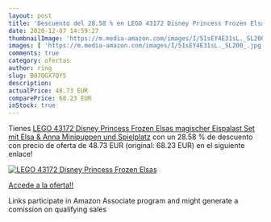 ```yaml
---
layout: post
title: 'Descuento del 28.58 % en LEGO 43172 Disney Princess Frozen Elsas '
date: 2020-12-07 14:59:27
thumbnailImage: 'https://m.media-amazon.com/images/I/51sEY4E31sL._SL200_.jpg'
images: [ 'https://m.media-amazon.com/images/I/51sEY4E31sL._SL200_.jpg' ]
comments: true
category: ofertas
author: ring
slug: B07QGX7QY5
description:
actualPrice: 48.73 EUR
comparePrice: 68.23 EUR
inStock: true
---
```


Tienes [LEGO 43172 Disney Princess Frozen Elsas magischer Eispalast  Set mit Elsa & Anna Minipuppen und Spielplatz](https://www.amazon.de/dp/B07QGX7QY5/?tag=tolees0ca-21) con un 28.58 % de descuento con precio de oferta de 48.73 EUR (original: 68.23 EUR) en el siguiente enlace!

[![LEGO 43172 Disney Princess Frozen Elsas ](https://m.media-amazon.com/images/I/51sEY4E31sL._SL200_.jpg)](https://www.amazon.de/dp/B07QGX7QY5/?tag=tolees0ca-21)

[Accede a la oferta!!](https://www.amazon.de/dp/B07QGX7QY5/?tag=tolees0ca-21)

Links participate in Amazon Associate program and might generate a comission on qualifying sales


